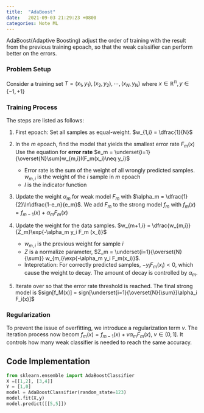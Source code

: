 ```yaml
---
title:  "AdaBoost"
date:   2021-09-03 21:29:23 +0800
categories: Note ML
---
```


AdaBoost(Adaptive Boosting) adjust the order of training with the result from the previous training epoach, so that the weak calssifier can perform better on the errors.


### Problem Setup

Consider a training set $T = {(x_1, y_1), (x_2, y_2), \cdots, (x_N,y_N)}$ where $x\in\mathbb{R^n}, y\in\{-1,+1\}$

### Training Process

The steps are listed as follows:

1. First epoach: Set all samples as equal-weight. $w_{1,i} = \dfrac{1}{N}$
2. In the $m$ epoach, find the model that yields the smallest error rate $F_m(x)$
   Use the equation for **error rate** $e_m = \underset{i=1}{\overset{N}\sum}w_{m,i}I(F_m(x_i)\neq y_i)$
   * Error rate is the sum of the weight of all wrongly predicted samples. $w_{m,i}$ is the weight of the $i$ sample in $m$ epoach
   * $I$ is the indicator function
3. Update the weight $\alpha_m$ for weak model $F_m$ with $\alpha_m = \dfrac{1}{2}\ln\dfrac{1-e_n}{e_m}$. We add $F_m$ to the strong model $f_m$ with $f_m(x) = f_{m-1}(x) + \alpha_m F_m(x)$
4. Update the weight for the data samples. $w_{m+1,i} = \dfrac{w_{m,i}}{Z_m}\exp{-\alpha_m y_i F_m (x_i)}$
    * $w_{m,i}$ is the previous weight for sample $i$
    * $Z$ is a normalize parameter, $Z_m = \underset{i=1}{\overset{N}{\sum}} w_{m,i}\exp{-\alpha_m y_i F_m(x_i)}$.
    * Intepretation: For correctly predicted samples, $-y_{i}F_m(x_i)<0$, which cause the weight to decay. The amount of decay is controlled by $\alpha_m$.

5. Iterate over so that the error rate threshold is reached. The final strong model is $sign[f_M(x)] = sign[\underset{i=1}{\overset{N}{\sum}}\alpha_i F_i(x)]$


### Regularization

To prevent the issue of overfitting, we introduce a regularization term $v$. The iteration process now becom $f_m(x) = f_{m-1}(x) + v\alpha_m F_m(x)$, $v\in(0,1]$. It controls how many weak classifier is needed to reach the same accuracy.


## Code Implementation
```python
from sklearn.ensemble import AdaBoostClassifier
X =[[1,2], [3,4]]
Y = [1,0]
model = AdaBoostClassifier(random_state=123)
model.fit(X,y)
model.predict([[5,5]])
```